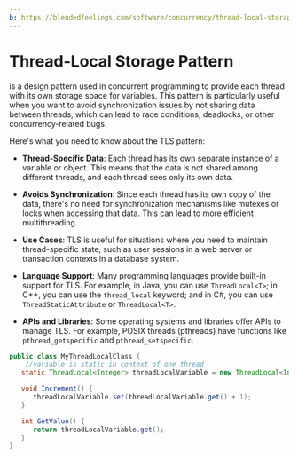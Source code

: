 ```yaml
---
b: https://blendedfeelings.com/software/concurrency/thread-local-storage-pattern.md
---
```


# Thread-Local Storage Pattern
is a design pattern used in concurrent programming to provide each thread with its own storage space for variables. This pattern is particularly useful when you want to avoid synchronization issues by not sharing data between threads, which can lead to race conditions, deadlocks, or other concurrency-related bugs.

Here's what you need to know about the TLS pattern:

- **Thread-Specific Data**: Each thread has its own separate instance of a variable or object. This means that the data is not shared among different threads, and each thread sees only its own data.
- **Avoids Synchronization**: Since each thread has its own copy of the data, there's no need for synchronization mechanisms like mutexes or locks when accessing that data. This can lead to more efficient multithreading.
- **Use Cases**: TLS is useful for situations where you need to maintain thread-specific state, such as user sessions in a web server or transaction contexts in a database system.


- **Language Support**: Many programming languages provide built-in support for TLS. For example, in Java, you can use `ThreadLocal<T>`; in C++, you can use the `thread_local` keyword; and in C#, you can use `ThreadStaticAttribute` or `ThreadLocal<T>`.
- **APIs and Libraries**: Some operating systems and libraries offer APIs to manage TLS. For example, POSIX threads (pthreads) have functions like `pthread_getspecific` and `pthread_setspecific`.

```java
public class MyThreadLocalClass {
    //variable is static in context of one thread
   static ThreadLocal<Integer> threadLocalVariable = new ThreadLocal<Integer>(0);

   void Increment() {
      threadLocalVariable.set(threadLocalVariable.get() + 1);
   }

   int GetValue() {
      return threadLocalVariable.get();
   }
}

```
